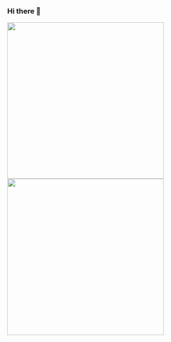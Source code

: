### Hi there 👋

<!--
**marconwillian/Marconwillian** is a ✨ _special_ ✨ repository because its `README.md` (this file) appears on your GitHub profile.

Here are some ideas to get you started:

- 🔭 I’m currently working on ...
- 🌱 I’m currently learning ...
- 👯 I’m looking to collaborate on ...
- 🤔 I’m looking for help with ...
- 💬 Ask me about ...
- 📫 How to reach me: ...
- 😄 Pronouns: ...
- ⚡ Fun fact: ...
-->
<img width="360px" align="left" src="https://github-readme-stats.vercel.app/api/top-langs/?username=marconwillian&layout=compact" />

<img width="360px" align="left" src="https://github-readme-stats.vercel.app/api?username=marconwillian&theme=defaultmarconwillian&show_icons=true" />
